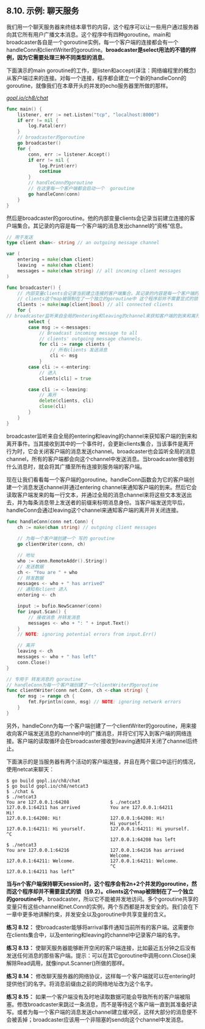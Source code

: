 ## 8.10. 示例: 聊天服务

我们用一个聊天服务器来终结本章节的内容，这个程序可以让一些用户通过服务器向其它所有用户广播文本消息。这个程序中有四种goroutine。main和broadcaster各自是一个goroutine实例，每一个客户端的连接都会有一个handleConn和clientWriter的goroutine。**broadcaster是select用法的不错的样例，因为它需要处理三种不同类型的消息**。

下面演示的main goroutine的工作，是listen和accept(译注：网络编程里的概念)从客户端过来的连接。对每一个连接，程序都会建立一个新的handleConn的goroutine，就像我们在本章开头的并发的echo服务器里所做的那样。

<u><i>gopl.io/ch8/chat</i></u>
```go
func main() {
	listener, err := net.Listen("tcp", "localhost:8000")
	if err != nil {
		log.Fatal(err)
	}
	// broadcaster的goroutine
	go broadcaster()
	for {
		conn, err := listener.Accept()
		if err != nil {
			log.Print(err)
			continue
		}
		// handleConn的goroutine
		// 在这里每一个客户端都会启动一个  goroutine 
		go handleConn(conn)
	}
}
```

然后是broadcaster的goroutine。他的内部变量clients会记录当前建立连接的客户端集合。其记录的内容是每一个客户端的消息发出channel的“资格”信息。

```go
// 用于发送
type client chan<- string // an outgoing message channel

var (
	entering = make(chan client)
	leaving  = make(chan client)
	messages = make(chan string) // all incoming client messages
)

func broadcaster() {
	// 内部变量clients会记录当前建立连接的客户端集合。其记录的内容是每一个客户端的消息发出channel的“资格”信息
	// clients这个map被限制在了一个独立的goroutine中 这个程序却并不需要显式的锁
	clients := make(map[client]bool) // all connected clients
	for {
// broadcaster监听来自全局的entering和leaving的channel来获知客户端的到来和离开事件
		select {
		case msg := <-messages:
			// Broadcast incoming message to all
			// clients' outgoing message channels.
			for cli := range clients {
				// 所有clients 发送消息
				cli <- msg
			}
		case cli := <-entering:
			// 进入
			clients[cli] = true

		case cli := <-leaving:
			// 离开
			delete(clients, cli)
			close(cli)
		}
	}
}
```

broadcaster监听来自全局的entering和leaving的channel来获知客户端的到来和离开事件。当其接收到其中的一个事件时，会更新clients集合，当该事件是离开行为时，它会关闭客户端的消息发送channel。broadcaster也会监听全局的消息channel，所有的客户端都会向这个channel中发送消息。当broadcaster接收到什么消息时，就会将其广播至所有连接到服务端的客户端。

现在让我们看看每一个客户端的goroutine。handleConn函数会为它的客户端创建一个消息发送channel并通过entering channel来通知客户端的到来。然后它会读取客户端发来的每一行文本，并通过全局的消息channel来将这些文本发送出去，并为每条消息带上发送者的前缀来标明消息身份。当客户端发送完毕后，handleConn会通过leaving这个channel来通知客户端的离开并关闭连接。

```go
func handleConn(conn net.Conn) {
	ch := make(chan string) // outgoing client messages
	
	// 为每一个客户端创建一个 写的 goroutine
	go clientWriter(conn, ch)

	// 地址
	who := conn.RemoteAddr().String()
	// 发送数据
	ch <- "You are " + who
	// 转发数据
	messages <- who + " has arrived"
	// 通知有client 进入
	entering <- ch

	input := bufio.NewScanner(conn)
	for input.Scan() {
		// 接收消息 并转发消息
		messages <- who + ": " + input.Text()
	}
	// NOTE: ignoring potential errors from input.Err()

	// 离开
	leaving <- ch
	messages <- who + " has left"
	conn.Close()
}

// 专用于 转发消息的 goroutine
// handleConn为每一个客户端创建了一个clientWriter的goroutine 
func clientWriter(conn net.Conn, ch <-chan string) {
	for msg := range ch {
		fmt.Fprintln(conn, msg) // NOTE: ignoring network errors
	}
}
```

另外，handleConn为每一个客户端创建了一个clientWriter的goroutine，用来接收向客户端发送消息的channel中的广播消息，并将它们写入到客户端的网络连接。客户端的读取循环会在broadcaster接收到leaving通知并关闭了channel后终止。

下面演示的是当服务器有两个活动的客户端连接，并且在两个窗口中运行的情况，使用netcat来聊天：

```
$ go build gopl.io/ch8/chat
$ go build gopl.io/ch8/netcat3
$ ./chat &
$ ./netcat3
You are 127.0.0.1:64208               $ ./netcat3
127.0.0.1:64211 has arrived           You are 127.0.0.1:64211
Hi!
127.0.0.1:64208: Hi!                  127.0.0.1:64208: Hi!
                                      Hi yourself.
127.0.0.1:64211: Hi yourself.         127.0.0.1:64211: Hi yourself.
^C
                                      127.0.0.1:64208 has left
$ ./netcat3
You are 127.0.0.1:64216               127.0.0.1:64216 has arrived
                                      Welcome.
127.0.0.1:64211: Welcome.             127.0.0.1:64211: Welcome.
                                      ^C
127.0.0.1:64211 has left”
```

**当与n个客户端保持聊天session时，这个程序会有2n+2个并发的goroutine，然而这个程序却并不需要显式的锁（§9.2）。clients这个map被限制在了一个独立的goroutine中**，broadcaster，所以它不能被并发地访问。多个goroutine共享的变量只有这些channel和net.Conn的实例，两个东西都是并发安全的。我们会在下一章中更多地讲解约束，并发安全以及goroutine中共享变量的含义。

**练习 8.12：** 使broadcaster能够将arrival事件通知当前所有的客户端。这需要你在clients集合中，以及entering和leaving的channel中记录客户端的名字。

**练习 8.13：** 使聊天服务器能够断开空闲的客户端连接，比如最近五分钟之后没有发送任何消息的那些客户端。提示：可以在其它goroutine中调用conn.Close()来解除Read调用，就像input.Scanner()所做的那样。

**练习 8.14：** 修改聊天服务器的网络协议，这样每一个客户端就可以在entering时提供他们的名字。将消息前缀由之前的网络地址改为这个名字。

**练习 8.15：** 如果一个客户端没有及时地读取数据可能会导致所有的客户端被阻塞。修改broadcaster来跳过一条消息，而不是等待这个客户端一直到其准备好读写。或者为每一个客户端的消息发送channel建立缓冲区，这样大部分的消息便不会被丢掉；broadcaster应该用一个非阻塞的send向这个channel中发消息。
<!--stackedit_data:
eyJoaXN0b3J5IjpbLTIwMjkwMTMwOTEsMTgwODk5OTA4NCwtMj
A1NTYyNDQ2MywtMTIzODM1MzI4MiwyNDE5MDczNTcsNzAwNDk1
MzMsMTg0MzkxMjY0NywxMDE0OTkzODE3LDM2MTM3OTg2NV19
-->